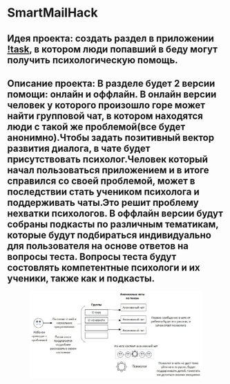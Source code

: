 # SmartMailHack 
## Идея проекта: создать раздел в приложении [!task](https://github.com/prazd/task), в котором люди попавший в беду могут получить психологическую помощь.
## Описание проекта: В разделе будет 2 версии помощи: онлайн и оффлайн. В онлайн версии человек у которого произошло горе может найти групповой чат, в котором находятся люди с такой же проблемой(все будет анонимно).Чтобы задать позитивный вектор развития диалога, в чате будет присутствовать психолог.Человек который начал пользоваться приложением и в итоге справился со своей проблемой, может в последствии стать учеником психолога и поддерживать чаты.Это решит проблему нехватки психологов. В оффлайн версии будут собраны подкасты по различным тематикам, которые будут подбираться индивидуально для пользователя на основе ответов на вопросы теста. Вопросы теста будут состовлять компетентные психологи и их ученики, также как и подкасты.
<p align="center">
<img width="400" heigh="500" alt="portfolio_view" src="./img/ProDobro.jpg">
</p>
